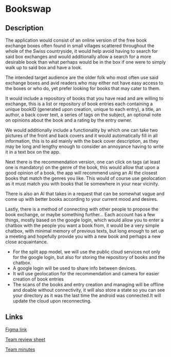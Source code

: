 # Bookswap

## Description
The application would consist of an online version of the free book exchange boxes often found in small villages scattered throughout the whole of the Swiss countryside, it would help avoid having to search for said box exchanges and would additionally allow a search for a more desirable book than what perhaps would be in the box if one were to simply walk up to said box and have a look.

The intended target audience are the older folk who most often use said exchange boxes and avid readers who may either not have easy access to the boxes or who do, yet prefer looking for books that may cater to them.

It would include a repository of books that you have read and are willing to exchange, this is a list or repository of book entries each containing a unique bookID (generated upon creation, unique to each entry), a title, an author, a back cover text, a series of tags on the subject, an optional note on opinions about the book and a rating by the entry owner. 

We would additionally include a functionality by which one can take two pictures of the front and back covers and it would automatically fill in all information, this is to aid mainly with the back cover description, as they may be long and lengthy enough to consider an annoyance having to write it in a text box on the app.

Next there is the recommendation version, one can click on tags (at least one is mandatory) on the genre of the book, this would allow that upon a good opinion of a book, the app will recommend using an AI the closest books that match the genres you like. This would of course use geolocation as it must match you with books that lie somewhere in your near vicinity. 

There is also an AI that takes in a request that can be somewhat vague and come up with better books according to your current mood and desires.

Lastly, there is a method of connecting with other people to propose the book exchange, or maybe something further… Each account has a few things, mostly based on the google login, which would allow you to enter a chatbox with the people you want a book from, it would be a very simple chatbox, with minimal memory of previous texts, but long enough to set up a meeting and hopefully provide you with a new book and perhaps a new close acquaintance.

- For the split app model, we will use the public cloud services not only for the google login, but also for storing the repository of books and the chatbox.
- A google login will be used to share info between devices.
- It will use geolocation for the recommendation and camera for easier creation of book entries
- The scans of the books and entry creation and managing will be offline and doable without connectivity, it will also store a state so you can see your directory as it was the last time the android was connected.It will update the cloud upon reconnecting.

## Links
[Figma link](https://www.figma.com/design/uyHS0PV5RBnmToK2JuTb4h/Untitled?node-id=0-1&m=dev&t=VdHNM8v7U5bhvsW7-1)

[Team review sheet](https://docs.google.com/spreadsheets/d/1hyi3ISzlwAXZ63ztd7Q84RkBFf24cPgatv3uUx4Y4hc/edit?usp=sharing)

[Team minutes](https://docs.google.com/spreadsheets/d/1YF34CWge25Y1hSQsP5UWHCDoyYNJaxIPasSb13gWYao/edit?usp=sharing)
